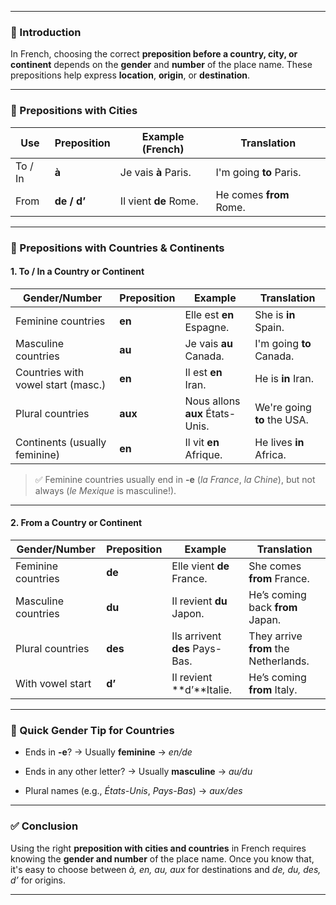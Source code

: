 
---
### 🧠 Introduction

In French, choosing the correct **preposition before a country, city, or continent** depends on the **gender** and **number** of the place name. These prepositions help express **location**, **origin**, or **destination**.

---

### 📘 Prepositions with **Cities**

|Use|Preposition|Example (French)|Translation|
|---|---|---|---|
|To / In|**à**|Je vais **à** Paris.|I'm going **to** Paris.|
|From|**de / d’**|Il vient **de** Rome.|He comes **from** Rome.|

---

### 📘 Prepositions with **Countries & Continents**

#### 1. **To / In a Country or Continent**

|Gender/Number|Preposition|Example|Translation|
|---|---|---|---|
|Feminine countries|**en**|Elle est **en** Espagne.|She is **in** Spain.|
|Masculine countries|**au**|Je vais **au** Canada.|I'm going **to** Canada.|
|Countries with vowel start (masc.)|**en**|Il est **en** Iran.|He is **in** Iran.|
|Plural countries|**aux**|Nous allons **aux** États-Unis.|We're going **to** the USA.|
|Continents (usually feminine)|**en**|Il vit **en** Afrique.|He lives **in** Africa.|

> ✅ Feminine countries usually end in **-e** (_la France_, _la Chine_), but not always (_le Mexique_ is masculine!).

---

#### 2. **From a Country or Continent**

|Gender/Number|Preposition|Example|Translation|
|---|---|---|---|
|Feminine countries|**de**|Elle vient **de** France.|She comes **from** France.|
|Masculine countries|**du**|Il revient **du** Japon.|He’s coming back **from** Japan.|
|Plural countries|**des**|Ils arrivent **des** Pays-Bas.|They arrive **from** the Netherlands.|
|With vowel start|**d’**|Il revient **d’**Italie.|He’s coming **from** Italy.|

---

### 🧩 Quick Gender Tip for Countries

- Ends in **-e**? → Usually **feminine** → _en/de_
    
- Ends in any other letter? → Usually **masculine** → _au/du_
    
- Plural names (e.g., _États-Unis_, _Pays-Bas_) → _aux/des_
    

---

### ✅ Conclusion

Using the right **preposition with cities and countries** in French requires knowing the **gender and number** of the place name. Once you know that, it's easy to choose between _à, en, au, aux_ for destinations and _de, du, des, d’_ for origins.

---